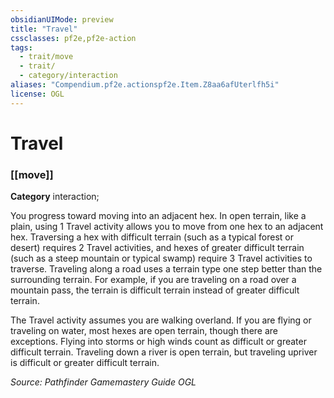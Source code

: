 ```yaml
---
obsidianUIMode: preview
title: "Travel"
cssclasses: pf2e,pf2e-action
tags:
  - trait/move
  - trait/
  - category/interaction
aliases: "Compendium.pf2e.actionspf2e.Item.Z8aa6afUterlfh5i"
license: OGL
---
```

# Travel

### [[move]]

**Category** interaction; 




You progress toward moving into an adjacent hex. In open terrain, like a plain, using 1 Travel activity allows you to move from one hex to an adjacent hex. Traversing a hex with difficult terrain (such as a typical forest or desert) requires 2 Travel activities, and hexes of greater difficult terrain (such as a steep mountain or typical swamp) require 3 Travel activities to traverse. Traveling along a road uses a terrain type one step better than the surrounding terrain. For example, if you are traveling on a road over a mountain pass, the terrain is difficult terrain instead of greater difficult terrain.

The Travel activity assumes you are walking overland. If you are flying or traveling on water, most hexes are open terrain, though there are exceptions. Flying into storms or high winds count as difficult or greater difficult terrain. Traveling down a river is open terrain, but traveling upriver is difficult or greater difficult terrain.

*Source: Pathfinder Gamemastery Guide*
*OGL*